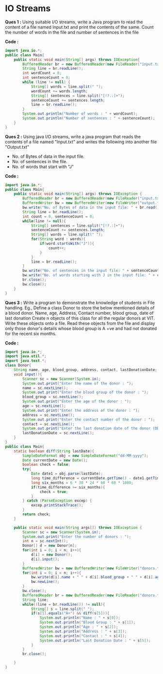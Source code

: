 # IO Streams

**Ques 1 :** Using suitable I/O streams, write a Java program to read the content of a file named Input.txt and print the contents of the same. Count the number of words in the file and number of sentences in the file

**Code :**

```java
import java.io.*;
public class Main{
    public static void main(String[] args) throws IOException{
        BufferedReader br = new BufferedReader(new FileReader("input.txt"));
        String line = br.readLine();
        int wordCount = 0;
        int sentenceCount = 0;
        while (line != null) {
            String[] words = line.split(" ");
            wordCount += words.length;
            String[] sentences = line.split("[!?.:]+");
            sentenceCount += sentences.length;
            line = br.readLine();
        }
        System.out.println("Number of words : " + wordCount);
        System.out.println("Number of sentences : " + sentenceCount);
    }
}
```

**Ques 2 :** Using java I/O streams, write a java program that reads the contents of a file named "Input.txt" and writes the following into another file "Output.txt"

- No. of Bytes of data in the input file.
- No. of sentences in the file.
- No. of words that start with "J"

**Code :**

```java
import java.io.*;
public class Main{
    public static void main(String[] args) throws IOException {
        BufferedReader br = new BufferedReader(new FileReader("input.txt"));
        BufferedWriter bw = new BufferedWriter(new FileWriter("output.txt"));
        bw.write("No. of Bytes of data in the input file: " + br.read() +  "\n");
        String line = br.readLine();
        int count = 0, sentenceCount = 0;
        while(line != null){
            String[] sentences = line.split("[!?.:]+");
            sentenceCount += sentences.length;
            String[] words = line.split(" ");
            for(String word : words){
                if(word.startsWith("J")){
                    count++;
                }
            }
            line = br.readLine();
        }
        bw.write("No. of sentences in the input file: " + sentenceCount + "\n");
        bw.write("No. of words starting with J in the input file: " + count);
        br.close();
        bw.close();
    }
}
```

**Ques 3 :** Write a program to demonstrate the knowledge of students in File handling. Eg., Define a class Donor to store the below mentioned details of a blood donor. Name, age, Address, Contact number, blood group, date of last donation Create n objects of this class for all the regular donors at VIT. Write these objects onto a file. Read these objects from the file and display only those donor's details whose blood group is A +ve and had not donated for the recent six months.

**Code :**

```java
import java.io.*;
import java.util.*;
import java.text.*;
class Donor{
    String name, age, blood_group, address, contact, lastDonationDate;
    void input(){
        Scanner sc = new Scanner(System.in);
        System.out.print("Enter the name of the donor : ");
        name = sc.nextLine();
        System.out.print("Enter the blood group of the donor : ");
        blood_group = sc.nextLine();
        System.out.print("Enter the age of the donor : ");
        age = sc.nextLine();
        System.out.print("Enter the address of the donor : ");
        address = sc.nextLine();
        System.out.print("Enter the contact number of the donor : ");
        contact = sc.nextLine();
        System.out.print("Enter the last donation date of the donor (DD-MM-YYYY) : ");
        lastDonationDate = sc.nextLine();
    }
}
public class Main{
    static boolean diff(String lastDate){
        SimpleDateFormat obj = new SimpleDateFormat("dd-MM-yyyy");
        Date currentDate = new Date();
        boolean check = false;
        try{
            Date date1 = obj.parse(lastDate);
            long time_difference = currentDate.getTime() - date1.getTime();
            long six_months = 6 * 30 * 24 * 60 * 60 * 1000;
            if(time_difference >= six_months){
                check = true;
            }
        } catch (ParseException excep) {
            excep.printStackTrace();
        }
        return check;
    }

    public static void main(String args[]) throws IOException {
        Scanner sc = new Scanner(System.in);
        System.out.print("Enter the number of donors : ");
        int n = sc.nextInt();
        Donor[] d = new Donor[n];
        for(int i = 0; i < n; i++){
            d[i] = new Donor();
            d[i].input();
        }
        BufferedWriter bw = new BufferedWriter(new FileWriter("donors.txt"));
        for(int i = 0; i < n; i++){
            bw.write(d[i].name + " " + d[i].blood_group + " " + d[i].age + " " + d[i].address + " " + d[i].contact + " " + d[i].lastDonationDate);
            bw.newLine();
        }
        bw.close();
        BufferedReader br = new BufferedReader(new FileReader("donors.txt"));
        String line;
        while((line = br.readLine()) != null){
            String[] s = line.split(" ");
            if(s[1].equals("A+") && diff(s[5])){
                System.out.println("Name : " + s[0]);
                System.out.println("Blood Group : " + s[1]);
                System.out.println("Age : " + s[2]);
                System.out.println("Address : " + s[3]);
                System.out.println("Contact : " + s[4]);
                System.out.println("Last Donation Date : " + s[5]);
            }
        }
        br.close();

    }
}
```
